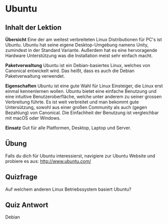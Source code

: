# Ubuntu

## Inhalt der Lektion

<b>Übersicht</b>
Eine der am weitest verbreiteten Linux Distributionen für PC's ist Ubuntu. Ubuntu hat seine eigene Desktop-Umgebung namens Unity, zumindest in der Standard Variante. Außerdem hat es eine hervoragende Hardware Unterstützung was die Installation meist sehr einfach macht.

<b>Paketverwaltung</b>
Ubuntu ist ein Debian-basiertes Linux, welches von Canonical entwickelt wird. Das heißt, dass es auch die Debian Paketverwaltung verwendet.

<b>Eigenschaften</b>
Ubuntu ist eine gute Wahl für Linux Einsteiger, die Linux erst einmal kennenlernen wollen. Ubuntu bietet eine einfache Benutzung und eine intuitive Benutzeroberfläche, welche unter anderem zu seiner grossen Verbreitung führte. Es ist weit verbreitet und man bekommt gute Untersützung, sowohl aus einer großen Community als auch (gegen Bezahlung) von Canonical. Die Einfachheit der Benutzung ist vergleichbar mit macOS oder Windows.

<b>Einsatz</b>
Gut für alle Platformen, Desktop, Laptop und Server.

## Übung

Falls du dich für Ubuntu interessierst, navigiere zur Ubuntu Website und probiere es aus:
<a href='http://www.ubuntu.com/'>http://www.ubuntu.com/</a>

## Quizfrage

Auf welchem anderen Linux Betriebssystem basiert Ubuntu?

## Quiz Antwort

Debian
